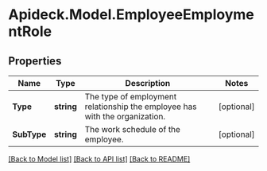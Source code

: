 # Apideck.Model.EmployeeEmploymentRole

## Properties

Name | Type | Description | Notes
------------ | ------------- | ------------- | -------------
**Type** | **string** | The type of employment relationship the employee has with the organization. | [optional] 
**SubType** | **string** | The work schedule of the employee. | [optional] 

[[Back to Model list]](../README.md#documentation-for-models) [[Back to API list]](../README.md#documentation-for-api-endpoints) [[Back to README]](../README.md)

